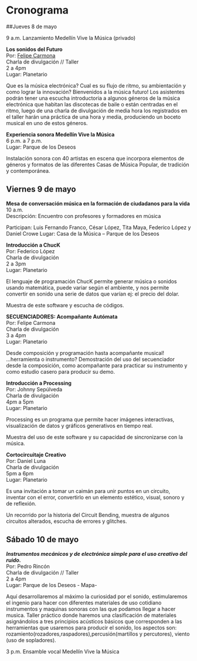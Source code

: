 # Cronograma

##Jueves 8 de mayo 

9 a.m. Lanzamiento Medellín Vive la Música (privado)


__Los sonidos del Futuro__ <br>
Por: [Felipe Carmona](https://github.com/electropipe) <br>
Charla de divulgación // Taller <br>
2 a 4pm <br>
Lugar: Planetario <br>

Que es la música electrónica? Cual es su flujo de ritmo, su ambientación y como lograr la innovación? Bienvenidos a la música futuro!
Los asistentes podrán tener una escucha introductoria a algunos géneros de la música electrónica que habitan las discotecas de baile o están centradas en el ritmo, luego de una charla de divulgación de media hora los registrados en el taller harán una práctica de una hora y media, produciendo un boceto musical  en uno de estos géneros. 



__Experiencia sonora Medellín Vive la Música__ <br>
6 p.m. a 7 p.m.<br>
Lugar: Parque de los Deseos<br>

Instalación sonora con 40 artistas en escena que incorpora elementos de géneros y formatos de las diferentes Casas de Música Popular, de tradición y contemporánea.


## Viernes 9 de mayo

__Mesa de conversación música en la formación de ciudadanos para la vida__<br>
10 a.m. <br>
Descripción: Encuentro con profesores y formadores en música <br>

Participan: Luis Fernando Franco, César López, Tita Maya, Federico López y Daniel Crowe
Lugar: Casa de la Música – Parque de los Deseos


__Introducción a ChucK__ <br>
Por: Federico López <br>
Charla de divulgación <br>
2 a 3pm<br>
Lugar: Planetario<br>

El lenguaje de programación ChucK permite generar música o sonidos usando matemática, puede variar según el ambiente, y nos permite convertir en sonido una serie de datos que varían ej: el precio del dolar.

Muestra de este software y escucha de códigos.

__SECUENCIADORES: Acompañante Autómata__<br>
Por: Felipe Carmona<br>
Charla de divulgación<br>
3 a 4pm<br>
Lugar: Planetario<br>

Desde composición y programación hasta acompañante musical! ...herramienta o instrumento? Demostración del uso del secuenciador desde la composición, como acompañante para practicar su instrumento y como estudio casero para producir su demo.

__Introducción a Processing__<br>
Por: Johnny Sepúlveda<br>
Charla de divulgación<br>
4pm a 5pm<br>
Lugar: Planetario<br>


Processing es un programa que permite hacer imágenes interactivas, visualización de datos y gráficos generativos en tiempo real.

Muestra del uso de este software y su capacidad de sincronizarse con la música.


__Cortocircuitaje Creativo__<br>
Por: Daniel Luna<br>
Charla de divulgación<br>
5pm a 6pm<br>
Lugar: Planetario<br>


Es una invitación a tomar un caimán para unir puntos en un circuito, inventar con el error, convertirlo en un elemento estético, visual, sonoro y de reflexión.

Un recorrido por la historia del Circuit Bending, muestra de algunos circuitos alterados, escucha de errores y glitches.

## Sábado 10 de mayo

___Instrumentos mecánicos y de electrónica simple para el uso creativo del ruido.___<br>
Por: Pedro Rincón<br>
Charla de divulgación // Taller<br>
2 a 4pm<br>
Lugar: Parque de los Deseos - Mapa-<br>

Aquí desarrollaremos al máximo la curiosidad por el sonido, estimularemos el ingenio para hacer con diferentes materiales de uso cotidiano instrumentos y maquinas sonoras con las que podamos llegar a hacer musica.
Taller práctico donde haremos una clasificación de materiales asignándolos a tres principios acústicos
básicos que corresponden a las herramientas que usaremos para producir el sonido, los aspectos son: rozamiento(rozadores,raspadores),percusión(martillos y percutores), viento (uso de sopladores).



3 p.m. Ensamble vocal Medellín Vive la Música





